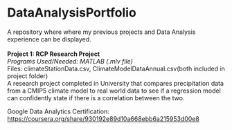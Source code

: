 # DataAnalysisPortfolio
A repository where where my previous projects and Data Analysis experience can be displayed. \
<br />
**Project 1: RCP Research Project**\
_Programs Used/Needed: MATLAB (.mlv file)_ \
Files: climateStationData.csv, ClimateModelDataAnnual.csv(both included in project folder) \
A research project completed in University that compares precipitation data from a CMIP5 climate model to real world data to see if a regression model can confidently state if there is a correlation between the two. 

Google Data Analytics Certification: https://coursera.org/share/930192e89d10a668ebb6a215953d00e8
